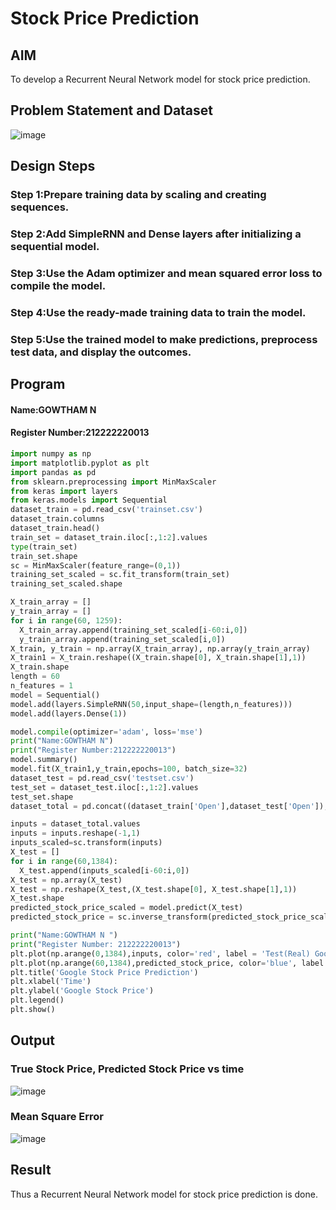 # Stock Price Prediction

## AIM

To develop a Recurrent Neural Network model for stock price prediction.

## Problem Statement and Dataset


![image](https://github.com/krithygowthamn/rnn-stock-price-prediction/assets/122247810/d02efadb-d184-40d7-86f3-bfa8e6e2d329)


## Design Steps

### Step 1:Prepare training data by scaling and creating sequences.

### Step 2:Add SimpleRNN and Dense layers after initializing a sequential model.

### Step 3:Use the Adam optimizer and mean squared error loss to compile the model.

### Step 4:Use the ready-made training data to train the model.

### Step 5:Use the trained model to make predictions, preprocess test data, and display the outcomes.


## Program
#### Name:GOWTHAM N
#### Register Number:212222220013
```python
import numpy as np
import matplotlib.pyplot as plt
import pandas as pd
from sklearn.preprocessing import MinMaxScaler
from keras import layers
from keras.models import Sequential
dataset_train = pd.read_csv('trainset.csv')
dataset_train.columns
dataset_train.head()
train_set = dataset_train.iloc[:,1:2].values
type(train_set)
train_set.shape
sc = MinMaxScaler(feature_range=(0,1))
training_set_scaled = sc.fit_transform(train_set)
training_set_scaled.shape

X_train_array = []
y_train_array = []
for i in range(60, 1259):
  X_train_array.append(training_set_scaled[i-60:i,0])
  y_train_array.append(training_set_scaled[i,0])
X_train, y_train = np.array(X_train_array), np.array(y_train_array)
X_train1 = X_train.reshape((X_train.shape[0], X_train.shape[1],1))
X_train.shape
length = 60
n_features = 1
model = Sequential()
model.add(layers.SimpleRNN(50,input_shape=(length,n_features)))
model.add(layers.Dense(1))

model.compile(optimizer='adam', loss='mse')
print("Name:GOWTHAM N")
print("Register Number:212222220013")
model.summary()
model.fit(X_train1,y_train,epochs=100, batch_size=32)
dataset_test = pd.read_csv('testset.csv')
test_set = dataset_test.iloc[:,1:2].values
test_set.shape
dataset_total = pd.concat((dataset_train['Open'],dataset_test['Open']),axis=0)

inputs = dataset_total.values
inputs = inputs.reshape(-1,1)
inputs_scaled=sc.transform(inputs)
X_test = []
for i in range(60,1384):
  X_test.append(inputs_scaled[i-60:i,0])
X_test = np.array(X_test)
X_test = np.reshape(X_test,(X_test.shape[0], X_test.shape[1],1))
X_test.shape
predicted_stock_price_scaled = model.predict(X_test)
predicted_stock_price = sc.inverse_transform(predicted_stock_price_scaled)

print("Name:GOWTHAM N ")
print("Register Number: 212222220013")
plt.plot(np.arange(0,1384),inputs, color='red', label = 'Test(Real) Google stock price')
plt.plot(np.arange(60,1384),predicted_stock_price, color='blue', label = 'Predicted Google stock price')
plt.title('Google Stock Price Prediction')
plt.xlabel('Time')
plt.ylabel('Google Stock Price')
plt.legend()
plt.show()
```
## Output

### True Stock Price, Predicted Stock Price vs time


![image](https://github.com/krithygowthamn/rnn-stock-price-prediction/assets/122247810/ed9ad886-303e-4035-b289-4bf4220c6a66)


### Mean Square Error


![image](https://github.com/krithygowthamn/rnn-stock-price-prediction/assets/122247810/450b5e55-30c6-44e0-92db-7e1b794d9978)

## Result

Thus a Recurrent Neural Network model for stock price prediction is done.



